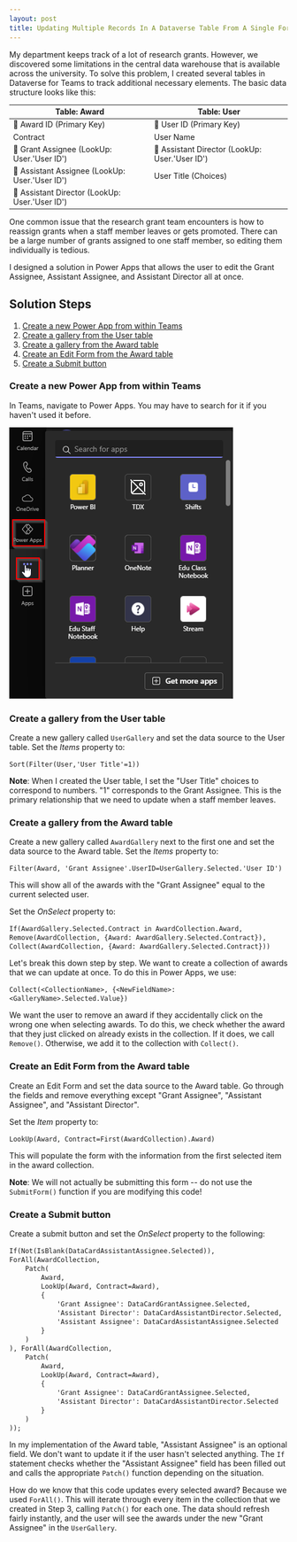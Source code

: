 ```yaml
---
layout: post
title: Updating Multiple Records In A Dataverse Table From A Single Form
---
```

My department keeps track of a lot of research grants.  However, we discovered some limitations in the central data warehouse that is available across the university.  To solve this problem, I created several tables in Dataverse for Teams to track additional necessary elements.  The basic data structure looks like this:

| Table: Award                                       | Table: User                                        |
| -------------------------------------------------- | -------------------------------------------------- |
| :key: Award ID (Primary Key)                       | :key: User ID (Primary Key)                        |
| Contract                                           | User Name                                          |
| :link: Grant Assignee (LookUp: User.'User ID')     | :link: Assistant Director (LookUp: User.'User ID') |
| :link: Assistant Assignee (LookUp: User.'User ID') | User Title (Choices)                               |
| :link: Assistant Director (LookUp: User.'User ID') |                                                    |

One common issue that the research grant team encounters is how to reassign grants when a staff member leaves or gets promoted.  There can be a large number of grants assigned to one staff member, so editing them individually is tedious.

I designed a solution in Power Apps that allows the user to edit the Grant Assignee, Assistant Assignee, and Assistant Director all at once.

## Solution Steps

1. [Create a new Power App from within Teams](#create-app)
2. [Create a gallery from the User table](#create-user-gallery)
3. [Create a gallery from the Award table](#create-award-gallery)
4. [Create an Edit Form from the Award table](#create-form)
5. [Create a Submit button](#create-button)

### <a name="create-app"></a>Create a new Power App from within Teams

In Teams, navigate to Power Apps.  You may have to search for it if you haven't used it before.

![Power Apps in Teams](/assets/img/2025-05-15-powerapps.png)

### <a name="create-user-gallery"></a>Create a gallery from the User table

Create a new gallery called ``` UserGallery ``` and set the data source to the User table.  Set the *Items* property to: 

```
Sort(Filter(User,'User Title'=1))
```

**Note**: When I created the User table, I set the "User Title" choices to correspond to numbers.  "1" corresponds to the Grant Assignee.  This is the primary relationship that we need to update when a staff member leaves.

### <a name="create-award-gallery"></a>Create a gallery from the Award table

Create a new gallery called ``` AwardGallery ``` next to the first one and set the data source to the Award table.  Set the *Items* property to:

```
Filter(Award, 'Grant Assignee'.UserID=UserGallery.Selected.'User ID')
```

This will show all of the awards with the "Grant Assignee" equal to the current selected user.

Set the *OnSelect* property to:

```
If(AwardGallery.Selected.Contract in AwardCollection.Award, 
Remove(AwardCollection, {Award: AwardGallery.Selected.Contract}), 
Collect(AwardCollection, {Award: AwardGallery.Selected.Contract}))
```

Let's break this down step by step.  We want to create a collection of awards that we can update at once.  To do this in Power Apps, we use:

```
Collect(<CollectionName>, {<NewFieldName>: <GalleryName>.Selected.Value})
```

We want the user to remove an award if they accidentally click on the wrong one when selecting awards.  To do this, we check whether the award that they just clicked on already exists in the collection.  If it does, we call ``` Remove() ```.  Otherwise, we add it to the collection with ``` Collect() ```.

### <a name="create-form"></a>Create an Edit Form from the Award table
Create an Edit Form and set the data source to the Award table.  Go through the fields and remove everything except "Grant Assignee", "Assistant Assignee", and "Assistant Director".  

Set the *Item* property to:

```
LookUp(Award, Contract=First(AwardCollection).Award)
```

This will populate the form with the information from the first selected item in the award collection.

**Note**: We will not actually be submitting this form -- do not use the ``` SubmitForm() ``` function if you are modifying this code!

### <a name="create-button"></a>Create a Submit button

Create a submit button and set the *OnSelect* property to the following:

```
If(Not(IsBlank(DataCardAssistantAssignee.Selected)), ForAll(AwardCollection, 
    Patch(
        Award, 
        LookUp(Award, Contract=Award),
        {
            'Grant Assignee': DataCardGrantAssignee.Selected,
            'Assistant Director': DataCardAssistantDirector.Selected,
            'Assistant Assignee': DataCardAssistantAssignee.Selected
        }
    )
), ForAll(AwardCollection, 
    Patch(
        Award, 
        LookUp(Award, Contract=Award),
        {
            'Grant Assignee': DataCardGrantAssignee.Selected,
            'Assistant Director': DataCardAssistantDirector.Selected
        }
    )
));
```

In my implementation of the Award table, "Assistant Assignee" is an optional field.  We don't want to update it if the user hasn't selected anything.  The ``` If ``` statement checks whether the "Assistant Assignee" field has been filled out and calls the appropriate ``` Patch() ``` function depending on the situation.

How do we know that this code updates every selected award?  Because we used ``` ForAll() ```.  This will iterate through every item in the collection that we created in Step 3, calling ``` Patch() ``` for each one.  The data should refresh fairly instantly, and the user will see the awards under the new "Grant Assignee" in the ``` UserGallery ```.